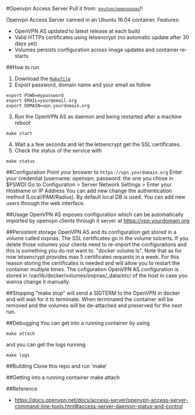 #Openvpn Access Server
Pull it from: [`gnuton/openvpnas`](https://hub.docker.com/r/gnuton/openvpnas/)!!

Openvpn Access Server canned in an Ubuntu 16.04 container.
Features:
* OpenVPN AS updated to latest release at each build
* Valid HTTPs certificates using letsencrypt (no automatic update after 30 days yet)
* Volumes persists configuration across image updates and container re-starts 

##How to run
1. Download the  [`Makefile`](https://raw.githubusercontent.com/gnuton/docker-openvpnas/master/Makefile)
2. Export password, domain name and your email as follow 
```
export PSWD=mypassword
export EMAIL=your@email.org
export DOMAIN=vpn.yourdomain.org
```
3. Run the OpenVPN AS as daemon and being restarted after a machine reboot
```
make start
```
4. Wait a a few seconds and let the letsencrypt get the SSL certificates.
5. Check the status of the service with 
```
make status
```

##Configuration
Point your broswer to ```https://vpn.yourdomain.org```
Enter your credential (username: openvpn, password: the one you chose in $PSWD)
Go to Configuration > Server Network Settings > Enter your Hostname or IP Address
You can add new change the authentication method (Local/PAM/Radius).
By default local DB is used. You can add new users through the web interface.

##Usage
OpenVPN AS exposes configuration which can be automatically imported by openvpn clients
through it server at https://vpn.yourdomain.org

##Persistent storage
OpenVPN AS and its configuration get stored in a volume called ovpnas. The SSL certificates go in the volume sslcerts.
If you delete those volumes your clients need to re-import the configurations and this is something you do not want to.
"docker volume ls".
Note that as for now letsencrypt provides max 5 certificates requests in a week. For this reason storing the certificates is needed and will allow you to restart the container multiple times.
The cofiguration OpenVPN AS configuration is stored in /var/lib/docker/volumes/ovpnas/_data/etc/ of the host in case you wanna change it manually.

##Stopping 
"make stop" will send a SIGTERM to the OpenVPN in docker and will wait for it to terminate. When terminated the container will be removed and the volumes will be de-attached and preserved for the next run.

##Debugging
You can get into a running container by using
```
make attach
```
and you can get the logs running
```
make logs
```

##Building
Clone this repo and run 'make'

##Getting into a running container
make attach

##Reference
* https://docs.openvpn.net/docs/access-server/openvpn-access-server-command-line-tools.html#access-server-daemon-status-and-control

